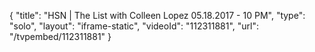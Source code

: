 {
    "title": "HSN | The List with Colleen Lopez 05.18.2017 - 10 PM",
    "type": "solo",
    "layout": "iframe-static",
    "videoId": "112311881",
    "url": "\/tvpembed\/112311881"
}